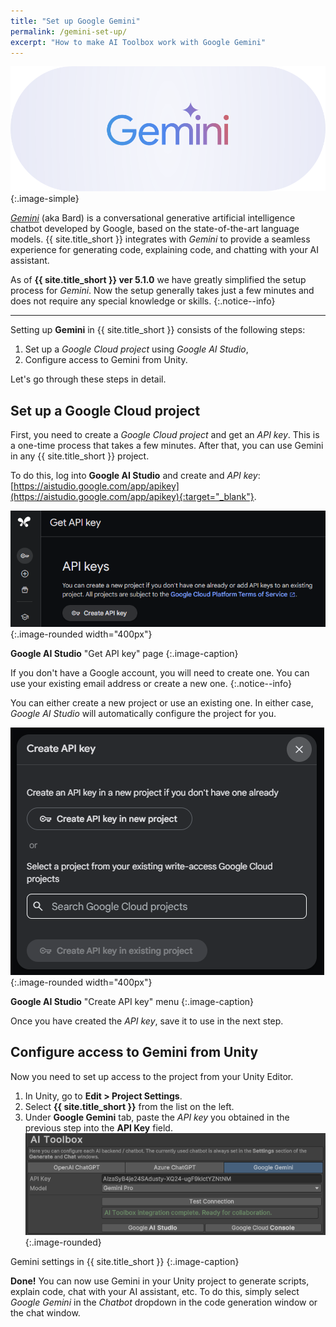 ```yaml
---
title: "Set up Google Gemini"
permalink: /gemini-set-up/
excerpt: "How to make AI Toolbox work with Google Gemini"
---
```


![](../assets/images/landing/google_gemini_logo.svg){:.image-simple}

[*Gemini*](https://gemini.google.com/) (aka Bard) is a conversational generative artificial intelligence chatbot developed by Google, based on the state-of-the-art language models. {{ site.title_short }} integrates with *Gemini* to provide a seamless experience for generating code, explaining code, and chatting with your AI assistant.

As of **{{ site.title_short }} ver 5.1.0** we have greatly simplified the setup process for *Gemini*. Now the setup generally takes just a few minutes and does not require any special knowledge or skills.
{:.notice--info}

---

Setting up **Gemini** in {{ site.title_short }} consists of the following steps:

1. Set up a *Google Cloud project* using *Google AI Studio*,
1. Configure access to Gemini from Unity.

Let's go through these steps in detail.

## Set up a Google Cloud project

First, you need to create a *Google Cloud project* and get an *API key*.
This is a one-time process that takes a few minutes. After that, you can use Gemini in any {{ site.title_short }} project.

To do this, log into **Google AI Studio** and create and *API key*: [https://aistudio.google.com/app/apikey](https://aistudio.google.com/app/apikey){:target="_blank"}.

![](../assets/images/manual_images/google-ai-studio-get-api-key.png){:.image-rounded width="400px"}

**Google AI Studio** "Get API key" page
{:.image-caption}

If you don't have a Google account, you will need to create one. You can use your existing email address or create a new one.
{:.notice--info}

You can either create a new project or use an existing one. In either case, *Google AI Studio* will automatically configure the project for you.

![](../assets/images/manual_images/google-ai-studio-create-api-key.png){:.image-rounded width="400px"}

**Google AI Studio** "Create API key" menu
{:.image-caption}

Once you have created the *API key*, save it to use in the next step.

## Configure access to Gemini from Unity

Now you need to set up access to the project from your Unity Editor.

1. In Unity, go to **Edit > Project Settings**.
1. Select **{{ site.title_short }}** from the list on the left.
1. Under **Google Gemini** tab, paste the *API key* you obtained in the previous step into the **API Key** field.  
![](../assets/images/manual_images/google-gemini-settings.png){:.image-rounded}

Gemini settings in {{ site.title_short }}
{:.image-caption}

**Done!** You can now use Gemini in your Unity project to generate scripts, explain code, chat with your AI assistant, etc. To do this, simply select *Google Gemini* in the *Chatbot* dropdown in the code generation window or the chat window.
